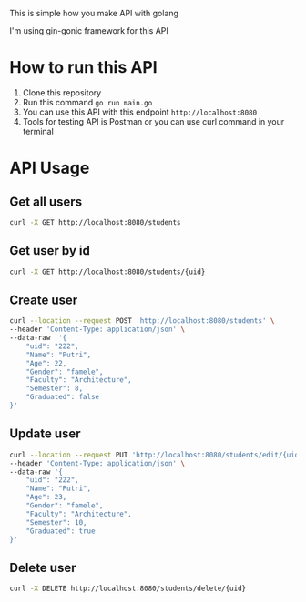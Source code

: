 This is simple how you make API with golang

I'm using gin-gonic framework for this API

# How to run this API

1. Clone this repository
2. Run this command `go run main.go`
3. You can use this API with this endpoint `http://localhost:8080`
4. Tools for testing API is Postman or you can use curl command in your terminal

# API Usage

## Get all users

```bash
curl -X GET http://localhost:8080/students
```

## Get user by id

```bash
curl -X GET http://localhost:8080/students/{uid}
```

## Create user

```bash
curl --location --request POST 'http://localhost:8080/students' \
--header 'Content-Type: application/json' \
--data-raw  '{
    "uid": "222",
    "Name": "Putri",
    "Age": 22,
    "Gender": "famele",
    "Faculty": "Architecture",
    "Semester": 8,
    "Graduated": false
}'
```

## Update user

```bash
curl --location --request PUT 'http://localhost:8080/students/edit/{uid}' \
--header 'Content-Type: application/json' \
--data-raw '{
    "uid": "222",
    "Name": "Putri",
    "Age": 23,
    "Gender": "famele",
    "Faculty": "Architecture",
    "Semester": 10,
    "Graduated": true
}'
```

## Delete user

```bash
curl -X DELETE http://localhost:8080/students/delete/{uid}
```